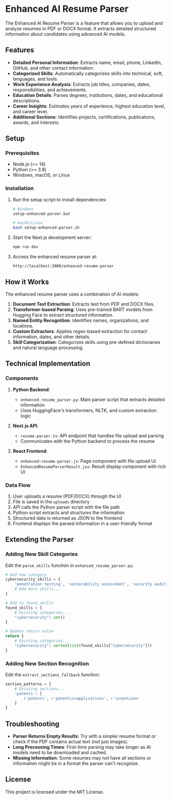 # Enhanced AI Resume Parser

The Enhanced AI Resume Parser is a feature that allows you to upload and analyze resumes in PDF or DOCX format. It extracts detailed structured information about candidates using advanced AI models.

## Features

- **Detailed Personal Information**: Extracts name, email, phone, LinkedIn, GitHub, and other contact information.
- **Categorized Skills**: Automatically categorizes skills into technical, soft, languages, and tools.
- **Work Experience Analysis**: Extracts job titles, companies, dates, responsibilities, and achievements.
- **Education Details**: Parses degrees, institutions, dates, and educational descriptions.
- **Career Insights**: Estimates years of experience, highest education level, and career level.
- **Additional Sections**: Identifies projects, certifications, publications, awards, and interests.

## Setup

### Prerequisites

- Node.js (>= 14)
- Python (>= 3.8)
- Windows, macOS, or Linux

### Installation

1. Run the setup script to install dependencies:

   ```bash
   # Windows
   setup-enhanced-parser.bat
   
   # macOS/Linux
   bash setup-enhanced-parser.sh
   ```

2. Start the Next.js development server:

   ```bash
   npm run dev
   ```

3. Access the enhanced resume parser at:

   ```
   http://localhost:3000/enhanced-resume-parser
   ```

## How it Works

The enhanced resume parser uses a combination of AI models:

1. **Document Text Extraction**: Extracts text from PDF and DOCX files.
2. **Transformer-based Parsing**: Uses pre-trained BART models from Hugging Face to extract structured information.
3. **Named Entity Recognition**: Identifies names, organizations, and locations.
4. **Custom Extractors**: Applies regex-based extraction for contact information, dates, and other details.
5. **Skill Categorization**: Categorizes skills using pre-defined dictionaries and natural language processing.

## Technical Implementation

### Components

1. **Python Backend**:
   - `enhanced_resume_parser.py`: Main parser script that extracts detailed information
   - Uses HuggingFace's transformers, NLTK, and custom extraction logic

2. **Next.js API**:
   - `resume-parser.ts`: API endpoint that handles file upload and parsing
   - Communicates with the Python backend to process the resume

3. **React Frontend**:
   - `enhanced-resume-parser.js`: Page component with file upload UI
   - `EnhancedResumeParserResult.jsx`: Result display component with rich UI

### Data Flow

1. User uploads a resume (PDF/DOCX) through the UI
2. File is saved in the `uploads` directory
3. API calls the Python parser script with the file path
4. Python script extracts and structures the information
5. Structured data is returned as JSON to the frontend
6. Frontend displays the parsed information in a user-friendly format

## Extending the Parser

### Adding New Skill Categories

Edit the `parse_skills` function in `enhanced_resume_parser.py`:

```python
# Add new category
cybersecurity_skills = {
    'penetration testing', 'vulnerability assessment', 'security auditing',
    # Add more skills...
}

# Add to found_skills
found_skills = {
    # Existing categories...
    "cybersecurity": set()
}

# Update return value
return {
    # Existing categories...
    "cybersecurity": sorted(list(found_skills["cybersecurity"]))
}
```

### Adding New Section Recognition

Edit the `extract_sections_fallback` function:

```python
section_patterns = {
    # Existing sections...
    'patents': [
        r'patents', r'patent\s+applications', r'inventions'
    ]
}
```

## Troubleshooting

- **Parser Returns Empty Results**: Try with a simpler resume format or check if the PDF contains actual text (not just images).
- **Long Processing Times**: First-time parsing may take longer as AI models need to be downloaded and cached.
- **Missing Information**: Some resumes may not have all sections or information might be in a format the parser can't recognize.

## License

This project is licensed under the MIT License. 
